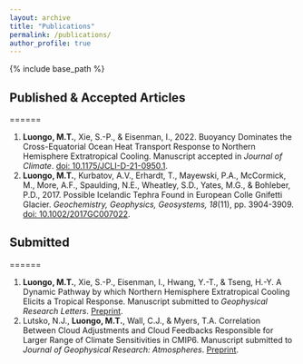 ```yaml
---
layout: archive
title: "Publications"
permalink: /publications/
author_profile: true
---
```


{% include base_path %}

## Published & Accepted Articles
======
1. <b>Luongo, M.T.</b>, Xie, S.-P., & Eisenman, I., 2022. Buoyancy Dominates the Cross-Equatorial Ocean Heat Transport Response to Northern Hemisphere Extratropical Cooling. Manuscript accepted in <em>Journal of Climate</em>. [doi: 10.1175/JCLI-D-21-0950.1](https://doi.org/10.1175/JCLI-D-21-0950.1).
2. <b>Luongo, M.T.</b>, Kurbatov, A.V., Erhardt, T., Mayewski, P.A., McCormick, M., More, A.F., Spaulding, N.E., Wheatley, S.D., Yates, M.G., & Bohleber, P.D., 2017. Possible Icelandic Tephra Found in European Colle Gnifetti Glacier. <em>Geochemistry, Geophysics, Geosystems, 18</em>(11), pp. 3904-3909. [doi: 10.1002/2017GC007022](https://agupubs.onlinelibrary.wiley.com/doi/full/10.1002/2017GC007022).
  
## Submitted
====== 
1. <b>Luongo, M.T.</b>, Xie, S.-P., Eisenman, I., Hwang, Y.-T., & Tseng, H.-Y. A Dynamic Pathway by which Northern Hemisphere Extratropical Cooling Elicits a Tropical Response. Manuscript submitted to <em>Geophysical Research Letters</em>. [Preprint](https://www.essoar.org/doi/abs/10.1002/essoar.10512160.1).
2. Lutsko, N.J., <b>Luongo, M.T.</b>, Wall, C.J., & Myers, T.A. Correlation Between Cloud Adjustments and Cloud Feedbacks Responsible for Larger Range of Climate Sensitivities in CMIP6. Manuscript submitted to <em>Journal of Geophysical Research: Atmospheres</em>. [Preprint](https://www.essoar.org/doi/10.1002/essoar.10512021.1). 

